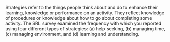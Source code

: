 Strategies refer to the things people think about and do to enhance their learning, knowledge or performance on an activity. They reflect knowledge of procedures or knowledge about how to go about completing some activity. The SRL survey examined the frequency with which you reported using four different types of strategies: (a) help seeking, (b) managing time, (c) managing environment, and (d) learning and understanding. 
